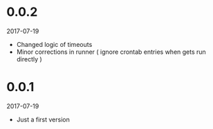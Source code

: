 # 0.0.2

2017-07-19

* Changed logic of timeouts
* Minor corrections in runner ( ignore crontab entries when gets run directly )

# 0.0.1

2017-07-19

* Just a first version
